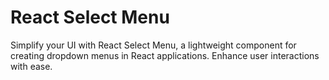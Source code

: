 # React Select Menu

Simplify your UI with React Select Menu, a lightweight component for creating dropdown menus in React applications. Enhance user interactions with ease.

